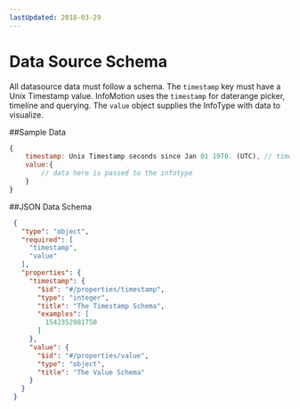 ```yaml
---
lastUpdated: 2018-03-29
---
```


# Data Source Schema 

All datasource data must follow a schema. 
The `timestamp` key must have a Unix Timestamp value. 
InfoMotion uses the `timestamp` for daterange picker, timeline and querying. 
The `value` object supplies the InfoType with data to visualize. 

##Sample Data 

```javascript
{
	timestamp: Unix Timestamp seconds since Jan 01 1970. (UTC), // timestamp for daterange, timeline and querying. 
	value:{ 
		// data here is passed to the infotype 
	} 
} 
``` 

##JSON Data Schema

```json
 {
   "type": "object",
   "required": [
     "timestamp",
     "value"
   ],
   "properties": {
     "timestamp": {
       "$id": "#/properties/timestamp",
       "type": "integer",
       "title": "The Timestamp Schema",
       "examples": [
         1542352981750
       ]
     },
     "value": {
       "$id": "#/properties/value",
       "type": "object",
       "title": "The Value Schema"
     }
   }
 }

```
